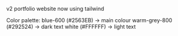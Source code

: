 v2 portfolio website now using tailwind

Color palette: 
blue-600 (#2563EB) -> main colour
warm-grey-800 (#292524) -> dark text
white (#FFFFFF) -> light text
